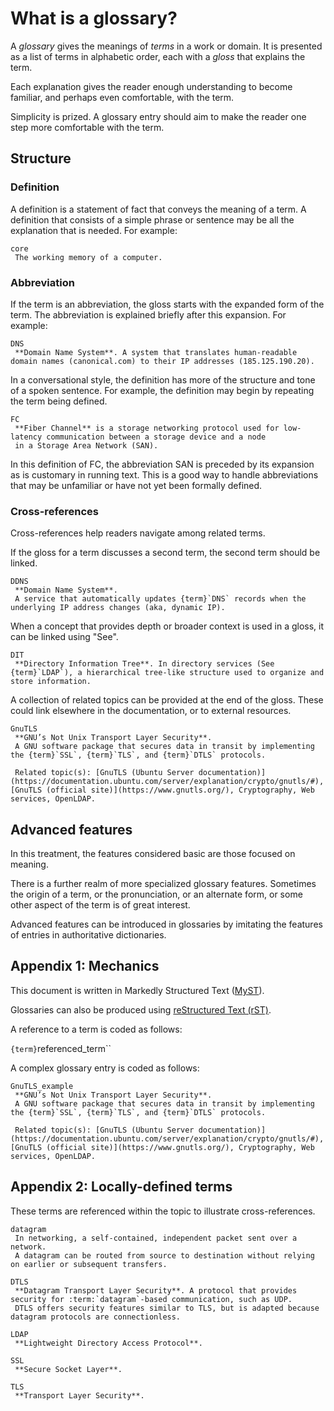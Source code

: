 # What is a glossary?

A *glossary* gives the meanings of *terms* in a work or domain.
It is presented as a list of terms in alphabetic order, each with a *gloss* that explains the term.

Each explanation gives the reader enough understanding to become familiar, and perhaps even comfortable, with the term.

Simplicity is prized. A glossary entry should aim to make the reader one step more comfortable with the term.

## Structure

### Definition

A definition is a statement of fact that conveys the meaning of a term. 
A definition that consists of a simple phrase or sentence may be all the explanation that is needed. For example:

```{glossary}
core
 The working memory of a computer.
```

### Abbreviation

If the term is an abbreviation, the gloss starts with the expanded form of the term. The abbreviation is explained briefly after this expansion. For example:

```{glossary}
DNS
 **Domain Name System**. A system that translates human-readable domain names (canonical.com) to their IP addresses (185.125.190.20).
```

In a conversational style, the definition has more of the structure and tone of a spoken sentence.
For example, the definition may begin by repeating the term being defined.

```{glossary}
FC
 **Fiber Channel** is a storage networking protocol used for low-latency communication between a storage device and a node
 in a Storage Area Network (SAN).
```

In this definition of FC, the abbreviation SAN is preceded by its expansion as is customary in running text.
This is a good way to handle abbreviations that may be unfamiliar or have not yet been formally defined.

### Cross-references

Cross-references help readers navigate among related terms.

If the gloss for a term discusses a second term, the second term should be linked.

<!-- {term}`DNS` replaced by *DNS* -->
<!-- other terms: LDAP, SSL, TLS, DTLS -->


```{glossary}
DDNS
 **Domain Name System**.
 A service that automatically updates {term}`DNS` records when the underlying IP address changes (aka, dynamic IP).
```

When a concept that provides depth or broader context is used in a gloss, it can be linked using "See".

```{glossary}
DIT
 **Directory Information Tree**. In directory services (See {term}`LDAP`), a hierarchical tree-like structure used to organize and store information.
```

A collection of related topics can be provided at the end of the gloss. These could link elsewhere in the documentation, or to external resources.

```{glossary}
GnuTLS
 **GNU’s Not Unix Transport Layer Security**.
 A GNU software package that secures data in transit by implementing the {term}`SSL`, {term}`TLS`, and {term}`DTLS` protocols.

 Related topic(s): [GnuTLS (Ubuntu Server documentation)](https://documentation.ubuntu.com/server/explanation/crypto/gnutls/#), [GnuTLS (official site)](https://www.gnutls.org/), Cryptography, Web services, OpenLDAP.

```

## Advanced features

In this treatment, the features considered basic are those focused on meaning.

There is a further realm of more specialized glossary features. Sometimes the origin of a term, or the pronunciation, or an alternate form, or some other aspect of the term is of great interest.

Advanced features can be introduced in glossaries by imitating the features of entries in authoritative dictionaries.

## Appendix 1: Mechanics

This document is written in Markedly Structured Text ([MyST](https://myst-parser.readthedocs.io/en/latest/syntax/typography.html#syntax-glossaries)).

Glossaries can also be produced using [reStructured Text (rST)](https://sublime-and-sphinx-guide.readthedocs.io/en/latest/glossary.html).

A reference to a term is coded as follows:

`{term}`referenced_term``

A complex glossary entry is coded as follows:

  ```{glossary}
  GnuTLS_example
   **GNU’s Not Unix Transport Layer Security**.
   A GNU software package that secures data in transit by implementing the {term}`SSL`, {term}`TLS`, and {term}`DTLS` protocols.

   Related topic(s): [GnuTLS (Ubuntu Server documentation)](https://documentation.ubuntu.com/server/explanation/crypto/gnutls/#), [GnuTLS (official site)](https://www.gnutls.org/), Cryptography, Web services, OpenLDAP.

  ```

## Appendix 2: Locally-defined terms

These terms are referenced within the topic to illustrate cross-references.

```{glossary}
datagram
 In networking, a self-contained, independent packet sent over a network.
 A datagram can be routed from source to destination without relying on earlier or subsequent transfers.

DTLS
 **Datagram Transport Layer Security**. A protocol that provides security for :term:`datagram`-based communication, such as UDP.
 DTLS offers security features similar to TLS, but is adapted because datagram protocols are connectionless.

LDAP
 **Lightweight Directory Access Protocol**.

SSL
 **Secure Socket Layer**.

TLS
 **Transport Layer Security**.

```
